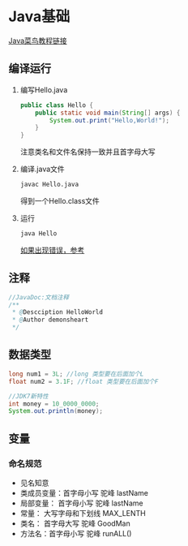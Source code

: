 # Java基础

[Java菜鸟教程链接](https://www.runoob.com/java/java-basic-datatypes.html)

## 编译运行

1. 编写Hello.java

   ```java
   public class Hello {
       public static void main(String[] args) {
           System.out.print("Hello,World!");
       }
   }
   ```

   注意类名和文件名保持一致并且首字母大写

2. 编译.java文件

   ```bash
   javac Hello.java
   ```

   得到一个Hello.class文件

3. 运行

   ```bash
   java Hello
   ```

   [如果出现错误，参考](https://www.zhihu.com/question/36537093)



## 注释

```java
//JavaDoc:文档注释
/**
 * @Descciption HelloWorld
 * @Author demonsheart
 */
```



## 数据类型



```java
long num1 = 3L; //long 类型要在后面加个L
float num2 = 3.1F; //float 类型要在后面加个F
```

```java
//JDK7新特性
int money = 10_0000_0000;
System.out.println(money);
```

## 变量

### 命名规范

* 见名知意
* 类成员变量：首字母小写 驼峰 lastName
* 局部变量： 首字母小写 驼峰 lastName
* 常量： 大写字母和下划线  MAX_LENTH
* 类名： 首字母大写 驼峰 GoodMan
* 方法名：首字母小写 驼峰 runALL()